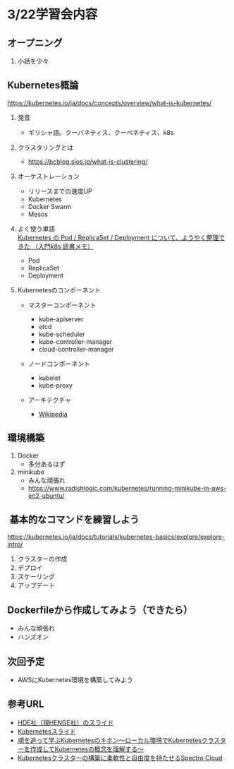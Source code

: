 # 3/22学習会内容

## オープニング
1. 小話を少々

## Kubernetes概論
https://kubernetes.io/ja/docs/concepts/overview/what-is-kubernetes/
1. 発音
    + ギリシャ語。クーバネティス、クーべネティス、k8s

2. クラスタリングとは
    + https://bcblog.sios.jp/what-is-clustering/


3. オーケストレーション
    + リリースまでの速度UP
    + Kubernetes
    + Docker Swarm
    + Mesos

3. よく使う単語  
[Kubernetes の Pod / ReplicaSet / Deployment について、ようやく整理できた （入門k8s 読書メモ）](https://blog.a-know.me/entry/2018/08/14/185324)
    + Pod
    + ReplicaSet
    + Deployment

4. Kubernetesのコンポーネント
    + マスターコンポーネント
        + kube-apiserver
        + etcd
        + kube-scheduler
        + kube-controller-manager
        + cloud-controller-manager

    + ノードコンポーネント
        + kubelet
        + kube-proxy

    + アーキテクチャ
        + [Wikipedia](https://ja.wikipedia.org/wiki/Kubernetes#/media/%E3%83%95%E3%82%A1%E3%82%A4%E3%83%AB:Kubernetes.png)


## 環境構築
1. Docker
    + 多分あるはず
2. minikube
    + みんな頑張れ
    + https://www.radishlogic.com/kubernetes/running-minikube-in-aws-ec2-ubuntu/

##  基本的なコマンドを練習しよう
https://kubernetes.io/ja/docs/tutorials/kubernetes-basics/explore/explore-intro/
1. クラスターの作成
2. デプロイ
3. スケーリング
4. アップデート

## Dockerfileから作成してみよう（できたら）
+ みんな頑張れ
+ ハンズオン

## 次回予定
+ AWSにKubernetes環境を構築してみよう

## 参考URL
+ [HDE社（現HENGE社）のスライド](https://www.slideshare.net/lestrrat/kubernetes-in-30-minutes-20170310)
+ [Kubernetesスライド](https://www.slideshare.net/ToruMakabe/kubernetes-120907020)
+ [順を追って学ぶKubernetesのキホン〜ローカル環境でKubernetesクラスターを作成してKubernetesの概念を理解する〜](https://qiita.com/baby-degu/items/ce26507bd954621d6dc5)
+ [Kubernetesクラスターの構築に柔軟性と自由度を持たせるSpectro Cloud](https://jp.techcrunch.com/2020/03/18/2020-03-17-spectro-cloud-launches-with-7-5m-investment-to-help-developers-build-kubernetes-clusters-their-way/)